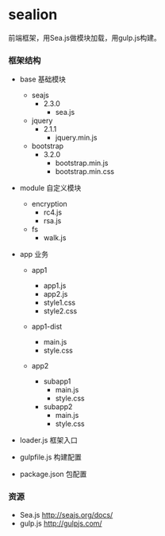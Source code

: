 # sealion

前端框架，用Sea.js做模块加载，用gulp.js构建。

### 框架结构

+ base 基础模块
  - seajs
    - 2.3.0
      - sea.js
  - jquery
    - 2.1.1
      - jquery.min.js
  - bootstrap
    - 3.2.0
      - bootstrap.min.js
      - bootstrap.min.css

+ module 自定义模块
  - encryption
    - rc4.js
    - rsa.js
  - fs
    - walk.js

+ app 业务
  - app1
    - app1.js
    - app2.js
    - style1.css
    - style2.css

  - app1-dist
  	- main.js
  	- style.css
  
  - app2
    - subapp1
      - main.js
      - style.css
    - subapp2
      - main.js
      - style.css
    
- loader.js 框架入口

- gulpfile.js 构建配置

- package.json 包配置

### 资源
- Sea.js  http://seajs.org/docs/
- gulp.js  http://gulpjs.com/
